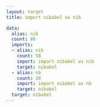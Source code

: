 ```yaml
---
layout: target
title: import nibabel as nib

data:
  alias: nib
  count: 86
  imports:
  - alias: nib
    count: 58
    import: import nibabel as nib
    target: nibabel
  - alias: nb
    count: 28
    import: import nibabel as nb
    target: nibabel
  target: nibabel
---
```

